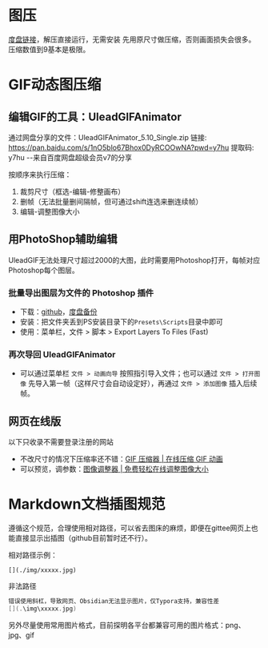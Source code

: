 

# 图压

[度盘链接](https://pan.baidu.com/s/1424f9Bemtjk9gnigIbn5tw?pwd=h7h4)，解压直接运行，无需安装
先用原尺寸做压缩，否则画面损失会很多。压缩数值到9基本是极限。

# GIF动态图压缩

## 编辑GIF的工具：UleadGIFAnimator

通过网盘分享的文件：UleadGIFAnimator_5.10_Single.zip
链接: https://pan.baidu.com/s/1nO5blo67Bhox0DyRCOOwNA?pwd=y7hu 提取码: y7hu 
--来自百度网盘超级会员v7的分享

按顺序来执行压缩：

1. 裁剪尺寸（框选-编辑-修整画布）
2. 删帧（无法批量删间隔帧，但可通过shift连选来删连续帧）
3. 编辑-调整图像大小

## 用PhotoShop辅助编辑

UleadGIF无法处理尺寸超过2000的大图，此时需要用Photoshop打开，每帧对应Photoshop每个图层。

### 批量导出图层为文件的 Photoshop 插件

- 下载：[github](https://github.com/antipalindrome/Photoshop-Export-Layers-to-Files-Fast)，[度盘备份](https://pan.baidu.com/s/1qHYwS1XUiLHXazqEaUou4Q?pwd=pa66)
- 安装：把文件夹丢到PS安装目录下的`Presets\Scripts`目录中即可
- 使用：菜单栏，文件 > 脚本 > Export Layers To Files (Fast)

### 再次导回 UleadGIFAnimator

- 可以通过菜单栏 `文件 > 动画向导` 按照指引导入文件；也可以通过 `文件 > 打开图像` 先导入第一帧（这样尺寸会自动设定好），再通过 `文件 > 添加图像` 插入后续帧。

## 网页在线版

以下只收录不需要登录注册的网站

- 不改尺寸的情况下压缩率还不错：[GIF 压缩器 | 在线压缩 GIF 动画](https://www.freeconvert.com/zh/gif-compressor)
- 可以预览，调参数：[图像调整器 | 免费轻松在线调整图像大小](https://imageresizer.com/zh)

# Markdown文档插图规范

遵循这个规范，合理使用相对路径，可以省去图床的麻烦，即便在gittee网页上也能直接显示出插图（github目前暂时还不行）。

相对路径示例：

```
[](./img/xxxxx.jpg)
```

非法路径

```c
错误使用斜杠，导致网页、Obsidian无法显示图片，仅Typora支持，兼容性差
[](.\img\xxxxx.jpg)
```

另外尽量使用常用图片格式，目前探明各平台都兼容可用的图片格式：png、jpg、gif